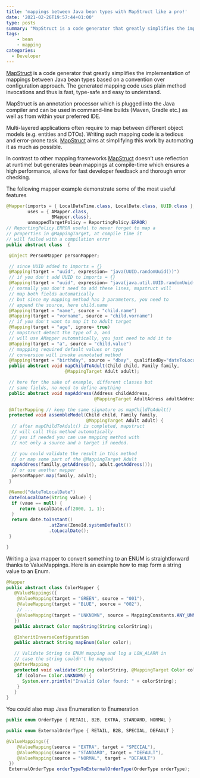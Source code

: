 ```yaml
---
title: 'mappings between Java bean types with MapStruct like a pro!'
date: '2021-02-26T19:57:44+01:00'
type: posts
summary: "MapStruct is a code generator that greatly simplifies the implementation of mappings between Java bean types based on a convention over configuration approach. The generated mapping code uses plain method invocations and thus is fast, type-safe and easy to understand."
tags:
    - bean
    - mapping
categories:
  - Developer
---
```

[MapStruct](https://mapstruct.org/) is a code generator that greatly simplifies the implementation of mappings between Java bean types based on a convention over configuration approach. The generated mapping code uses plain method invocations and thus is fast, type-safe and easy to understand.

MapStruct is an annotation processor which is plugged into the Java compiler and can be used in command-line builds (Maven, Gradle etc.) as well as from within your preferred IDE.

Multi-layered applications often require to map between different object models (e.g. entities and DTOs). Writing such mapping code is a tedious and error-prone task. [MapStruct](https://mapstruct.org/) aims at simplifying this work by automating it as much as possible.

In contrast to other mapping frameworks [MapStruct](https://mapstruct.org/) doesn’t use reflection at runtime! but generates bean mappings at compile-time which ensures a high performance, allows for fast developer feedback and thorough error checking.

The following mapper example demonstrate some of the most useful features

```java
@Mapper(imports = { LocalDateTime.class, LocalDate.class, UUID.class },
        uses = { AMapper.class,
                 BMapper.class},
        unmappedTargetPolicy = ReportingPolicy.ERROR)
// ReportingPolicy.ERROR useful to never forget to map a
// properties in @MappingTarget, at compile time it
// will failed with a compilation error
public abstract class  {

 @Inject PersonMapper personMapper;

 // since UUID added to imports = {}
 @Mapping(target = "uuid", expression= "java(UUID.randomUuid())")
 // if you don't add UUID to imports = {}
 @Mapping(target = "uuid", expression= "java(java.util.UUID.randomUuid())")
 // normally you don't need to add these lines, mapstruct will
 // map both fields automatically
 // but since my mapping method has 3 parameters, you need to
 // append the source, here child.name
 @Mapping(target = "name", source = "child.name")
 @Mapping(target = "vorname", source = "child.vorname")
 // if you don't want to map it to Adult target
 @Mapping(target = "age", ignore= true)
 // mapstruct detect the type of a, and
 // will use AMapper automatically, you just need to add it to
 @Mapping(target = "a", source = "child.value")
 // mappping required default values or type
 // conversion will invoke annotated method
 @Mapping(target = "birthday", source = "dbay", qualifiedBy="dateToLocalDate")
 public abstract void mapChildToAdult(Child child, Family family,
                      @MappingTarget Adult adult);

 // here for the sake of example, different classes but
 // same fields, no need to define anything
 public abstract void mapAddress(Address childAddress,
                                 @MappingTarget AdultAdress adultAddress);

 @AfterMapping // keep the same signature as mapChildToAdult()
 protected void assembleModel(Child child, Family family,
                              @MappingTarget Adult adult) {
  // after mapChildToAdult() is completed, mapstruct
  // will call this method automatically
  // yes if needed you can use mapping method with
  // not only a source and a target if needed.

  // you could validate the result in this method
  // or map some part of the @MappingTarget Adult
  mapAddress(familly,getAddress(), adult.getAddress());
  // or use another mapper
  personMapper.map(family, adult);
 }

 @Named("dateToLocalDate")
 dateToLocalDate(String value) {
  if (vaue == null) {
     return LocalDate.of(2000, 1, 1);
  }
  return date.toInstant()
                .atZone(ZoneId.systemDefault())
                .toLocalDate();
 }

}
```

Writing a java mapper to convert something to an ENUM is straightforward thanks to ValueMappings. Here is an example how to map form a string value to an Enum.

```java
@Mapper
public abstract class ColorMapper {
   @ValueMappings({
    @ValueMapping(target = "GREEN", source = "001"),
    @ValueMapping(target = "BLUE", source = "002"),
    // ...
    @ValueMapping(target = "UNKNOWN", source = MappingConstants.ANY_UNMAPPED)
   })
   public abstract Color mapString(String colorString);

   @InheritInverseConfiguration
   public abstract String mapEnum(Color color);

   // Validate String to ENUM mapping and log a LOW_ALARM in
   // case the string couldn't be mapped
   @AfterMapping
   protected void validate(String colorString, @MappingTarget Color color) {
    if (color== Color.UNKNOWN) {
      System.err.println("Invalid Color found: " + colorString);
    }
   }
}
```

You could also map Java Enumeration to Enumeration

```java
public enum OrderType { RETAIL, B2B, EXTRA, STANDARD, NORMAL }

public enum ExternalOrderType { RETAIL, B2B, SPECIAL, DEFAULT }

@ValueMappings({
    @ValueMapping(source = "EXTRA", target = "SPECIAL"),
    @ValueMapping(source = "STANDARD", target = "DEFAULT"),
    @ValueMapping(source = "NORMAL", target = "DEFAULT")
 })
 ExternalOrderType orderTypeToExternalOrderType(OrderType orderType);
```
